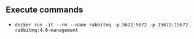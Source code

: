 ## Execute commands
- ```docker run -it --rm --name rabbitmq -p 5672:5672 -p 15672:15672 rabbitmq:4.0-management```
